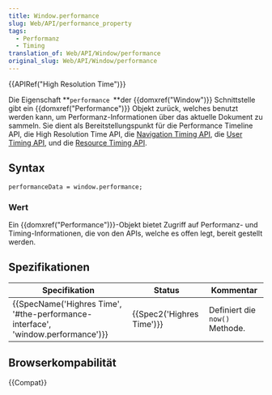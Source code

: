 ```yaml
---
title: Window.performance
slug: Web/API/performance_property
tags:
  - Performanz
  - Timing
translation_of: Web/API/Window/performance
original_slug: Web/API/Window/performance
---
```

{{APIRef("High Resolution Time")}}

Die Eigenschaft **`performance `**der {{domxref("Window")}} Schnittstelle gibt ein {{domxref("Performance")}} Objekt zurück, welches benutzt werden kann, um Performanz-Informationen über das aktuelle Dokument zu sammeln. Sie dient als Bereitstellungspunkt für die Performance Timeline API, die High Resolution Time API, die [Navigation Timing API](/de/docs/Web/API/Navigation_timing_API), die [User Timing API](/de/docs/Web/API/User_Timing_API), und die [Resource Timing API](/de/docs/Web/API/Resource_Timing_API).

## Syntax

    performanceData = window.performance;

### Wert

Ein {{domxref("Performance")}}-Objekt bietet Zugriff auf Performanz- und Timing-Informationen, die von den APIs, welche es offen legt, bereit gestellt werden.

## Spezifikationen

| Specifikation                                                                                                | Status                           | Kommentar                      |
| ------------------------------------------------------------------------------------------------------------ | -------------------------------- | ------------------------------ |
| {{SpecName('Highres Time', '#the-performance-interface', 'window.performance')}} | {{Spec2('Highres Time')}} | Definiert die `now()` Methode. |

## Browserkompabilität

{{Compat}}

